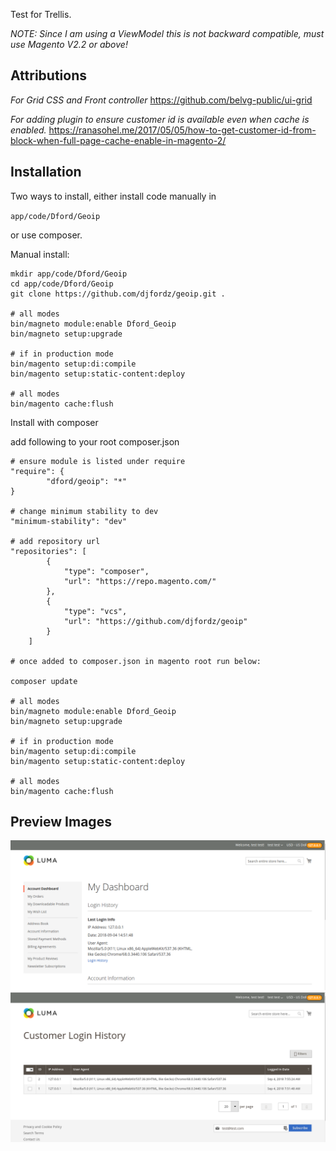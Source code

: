 Test for Trellis.

*NOTE: Since I am using a ViewModel this is not backward compatible, must use Magento V2.2 or above!*

## Attributions

*For Grid CSS and Front controller*
https://github.com/belvg-public/ui-grid

*For adding plugin to ensure customer id is available even when cache is enabled.*
https://ranasohel.me/2017/05/05/how-to-get-customer-id-from-block-when-full-page-cache-enable-in-magento-2/

## Installation

Two ways to install, either install code manually in 

`app/code/Dford/Geoip`

or use composer.

Manual install:

```
mkdir app/code/Dford/Geoip
cd app/code/Dford/Geoip
git clone https://github.com/djfordz/geoip.git .

# all modes
bin/magneto module:enable Dford_Geoip
bin/magneto setup:upgrade

# if in production mode
bin/magento setup:di:compile
bin/magento setup:static-content:deploy

# all modes
bin/magento cache:flush
```

Install with composer

add following to your root composer.json

```
# ensure module is listed under require
"require": {
        "dford/geoip": "*"
}

# change minimum stability to dev
"minimum-stability": "dev"

# add repository url
"repositories": [
        {
            "type": "composer",
            "url": "https://repo.magento.com/"
        },
        {
            "type": "vcs",
            "url": "https://github.com/djfordz/geoip"
        }
    ]

# once added to composer.json in magento root run below:

composer update

# all modes
bin/magneto module:enable Dford_Geoip
bin/magneto setup:upgrade

# if in production mode
bin/magento setup:di:compile
bin/magento setup:static-content:deploy

# all modes
bin/magento cache:flush
```

## Preview Images

<img src="https://github.com/djfordz/geoip/blob/master/preview.png" />
<img src="https://github.com/djfordz/geoip/blob/master/preview2.png" />
